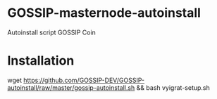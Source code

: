 # GOSSIP-masternode-autoinstall
Autoinstall script GOSSIP Coin

# Installation

wget https://github.com/GOSSIP-DEV/GOSSIP-autoinstall/raw/master/gossip-autoinstall.sh && bash vyigrat-setup.sh
